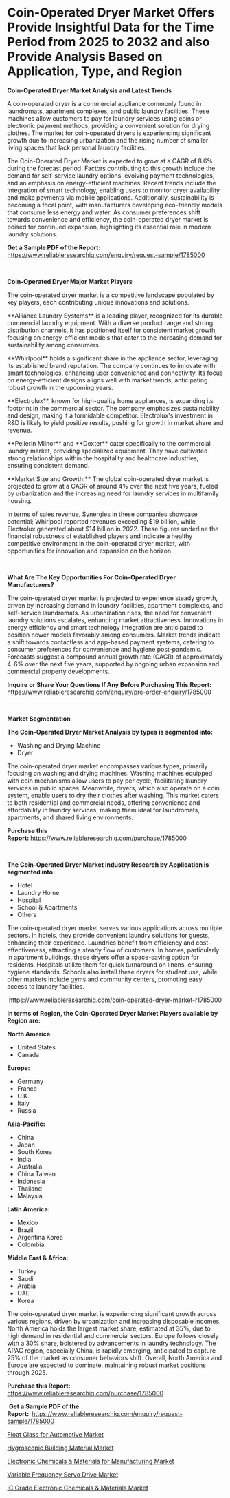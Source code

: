 <p><h1>Coin-Operated Dryer Market Offers Provide Insightful Data for the Time Period from 2025 to 2032 and also Provide Analysis Based on Application, Type, and Region</h1></p><p><strong>Coin-Operated Dryer Market Analysis and Latest Trends</strong></p>
<p><p>A coin-operated dryer is a commercial appliance commonly found in laundromats, apartment complexes, and public laundry facilities. These machines allow customers to pay for laundry services using coins or electronic payment methods, providing a convenient solution for drying clothes. The market for coin-operated dryers is experiencing significant growth due to increasing urbanization and the rising number of smaller living spaces that lack personal laundry facilities. </p><p>The Coin-Operated Dryer Market is expected to grow at a CAGR of 8.6% during the forecast period. Factors contributing to this growth include the demand for self-service laundry options, evolving payment technologies, and an emphasis on energy-efficient machines. Recent trends include the integration of smart technology, enabling users to monitor dryer availability and make payments via mobile applications. Additionally, sustainability is becoming a focal point, with manufacturers developing eco-friendly models that consume less energy and water. As consumer preferences shift towards convenience and efficiency, the coin-operated dryer market is poised for continued expansion, highlighting its essential role in modern laundry solutions.</p></p>
<p><strong>Get a Sample PDF of the Report:&nbsp;</strong> <a href="https://www.reliableresearchiq.com/enquiry/request-sample/1785000?utm_campaign=103&utm_medium=2&utm_source=Github&utm_content=ia&utm_term=25032025&utm_id=coin-operated-dryer">https://www.reliableresearchiq.com/enquiry/request-sample/1785000</a></p>
<p>&nbsp;</p>
<p><strong>Coin-Operated Dryer Major Market Players</strong></p>
<p><p>The coin-operated dryer market is a competitive landscape populated by key players, each contributing unique innovations and solutions. </p><p>**Alliance Laundry Systems** is a leading player, recognized for its durable commercial laundry equipment. With a diverse product range and strong distribution channels, it has positioned itself for consistent market growth, focusing on energy-efficient models that cater to the increasing demand for sustainability among consumers. </p><p>**Whirlpool** holds a significant share in the appliance sector, leveraging its established brand reputation. The company continues to innovate with smart technologies, enhancing user convenience and connectivity. Its focus on energy-efficient designs aligns well with market trends, anticipating robust growth in the upcoming years. </p><p>**Electrolux**, known for high-quality home appliances, is expanding its footprint in the commercial sector. The company emphasizes sustainability and design, making it a formidable competitor. Electrolux's investment in R&D is likely to yield positive results, pushing for growth in market share and revenue.</p><p>**Pellerin Milnor** and **Dexter** cater specifically to the commercial laundry market, providing specialized equipment. They have cultivated strong relationships within the hospitality and healthcare industries, ensuring consistent demand.</p><p>**Market Size and Growth:** The global coin-operated dryer market is projected to grow at a CAGR of around 4% over the next five years, fueled by urbanization and the increasing need for laundry services in multifamily housing.</p><p>In terms of sales revenue, Synergies in these companies showcase potential; Whirlpool reported revenues exceeding $19 billion, while Electrolux generated about $14 billion in 2022. These figures underline the financial robustness of established players and indicate a healthy competitive environment in the coin-operated dryer market, with opportunities for innovation and expansion on the horizon.</p></p>
<p>&nbsp;</p>
<p><strong>What Are The Key Opportunities For Coin-Operated Dryer Manufacturers?</strong></p>
<p><p>The coin-operated dryer market is projected to experience steady growth, driven by increasing demand in laundry facilities, apartment complexes, and self-service laundromats. As urbanization rises, the need for convenient laundry solutions escalates, enhancing market attractiveness. Innovations in energy efficiency and smart technology integration are anticipated to position newer models favorably among consumers. Market trends indicate a shift towards contactless and app-based payment systems, catering to consumer preferences for convenience and hygiene post-pandemic. Forecasts suggest a compound annual growth rate (CAGR) of approximately 4-6% over the next five years, supported by ongoing urban expansion and commercial property developments.</p></p>
<p><strong>Inquire or Share Your Questions If Any Before Purchasing This Report:</strong> <a href="https://www.reliableresearchiq.com/enquiry/pre-order-enquiry/1785000?utm_campaign=103&utm_medium=2&utm_source=Github&utm_content=ia&utm_term=25032025&utm_id=coin-operated-dryer">https://www.reliableresearchiq.com/enquiry/pre-order-enquiry/1785000</a></p>
<p>&nbsp;</p>
<p><strong>Market Segmentation</strong></p>
<p><strong>The Coin-Operated Dryer Market Analysis by types is segmented into:</strong></p>
<p><ul><li>Washing and Drying Machine</li><li>Dryer</li></ul></p>
<p><p>The coin-operated dryer market encompasses various types, primarily focusing on washing and drying machines. Washing machines equipped with coin mechanisms allow users to pay per cycle, facilitating laundry services in public spaces. Meanwhile, dryers, which also operate on a coin system, enable users to dry their clothes after washing. This market caters to both residential and commercial needs, offering convenience and affordability in laundry services, making them ideal for laundromats, apartments, and shared living environments.</p></p>
<p><strong>Purchase this Report:&nbsp;</strong><a href="https://www.reliableresearchiq.com/purchase/1785000?utm_campaign=103&utm_medium=2&utm_source=Github&utm_content=ia&utm_term=25032025&utm_id=coin-operated-dryer">https://www.reliableresearchiq.com/purchase/1785000</a></p>
<p>&nbsp;</p>
<p><strong>The Coin-Operated Dryer Market Industry Research by Application is segmented into:</strong></p>
<p><ul><li>Hotel</li><li>Laundry Home</li><li>Hospital</li><li>School & Apartments</li><li>Others</li></ul></p>
<p><p>The coin-operated dryer market serves various applications across multiple sectors. In hotels, they provide convenient laundry solutions for guests, enhancing their experience. Laundries benefit from efficiency and cost-effectiveness, attracting a steady flow of customers. In homes, particularly in apartment buildings, these dryers offer a space-saving option for residents. Hospitals utilize them for quick turnaround on linens, ensuring hygiene standards. Schools also install these dryers for student use, while other markets include gyms and community centers, promoting easy access to laundry facilities.</p></p>
<p><a href="https://www.reliableresearchiq.com/coin-operated-dryer-market-r1785000?utm_campaign=103&utm_medium=2&utm_source=Github&utm_content=ia&utm_term=25032025&utm_id=coin-operated-dryer">&nbsp;https://www.reliableresearchiq.com/coin-operated-dryer-market-r1785000</a></p>
<p><strong>In terms of Region, the Coin-Operated Dryer Market Players available by Region are:</strong></p>
<p>
    <p> <strong> North America: </strong>
        <ul>
            <li>United States</li>
            <li>Canada</li>
        </ul>
        </p> 
    <p> <strong> Europe: </strong>
        <ul>
            <li>Germany</li>
            <li>France</li>
            <li>U.K.</li>
            <li>Italy</li>
            <li>Russia</li>
        </ul>
        </p> 
    <p> <strong> Asia-Pacific: </strong>
        <ul>
            <li>China</li>
            <li>Japan</li>
            <li>South Korea</li>
            <li>India</li>
            <li>Australia</li>
            <li>China Taiwan</li>
            <li>Indonesia</li>
            <li>Thailand</li>
            <li>Malaysia</li>
        </ul>
        </p> 
    <p> <strong> Latin America: </strong>
        <ul>
            <li>Mexico</li>
            <li>Brazil</li>
            <li>Argentina Korea</li>
            <li>Colombia</li>
        </ul>
        </p> 
    <p> <strong> Middle East & Africa: </strong>
        <ul>
            <li>Turkey</li>
            <li>Saudi</li>
            <li>Arabia</li>
            <li>UAE</li>
            <li>Korea</li>
        </ul>
    </p>
    </p>
<p><p>The coin-operated dryer market is experiencing significant growth across various regions, driven by urbanization and increasing disposable incomes. North America holds the largest market share, estimated at 35%, due to high demand in residential and commercial sectors. Europe follows closely with a 30% share, bolstered by advancements in laundry technology. The APAC region, especially China, is rapidly emerging, anticipated to capture 25% of the market as consumer behaviors shift. Overall, North America and Europe are expected to dominate, maintaining robust market positions through 2025.</p></p>
<p><strong>Purchase this Report: </strong><a href="https://www.reliableresearchiq.com/purchase/1785000?utm_campaign=103&utm_medium=2&utm_source=Github&utm_content=ia&utm_term=25032025&utm_id=coin-operated-dryer">https://www.reliableresearchiq.com/purchase/1785000</a></p>
<p>&nbsp;<strong>Get a Sample PDF of the Report:&nbsp;&nbsp;</strong><a href="https://www.reliableresearchiq.com/enquiry/request-sample/1785000?utm_campaign=103&utm_medium=2&utm_source=Github&utm_content=ia&utm_term=25032025&utm_id=coin-operated-dryer">https://www.reliableresearchiq.com/enquiry/request-sample/1785000</a></p>
<p><strong></strong></p>
<p><p><a href="https://github.com/heeildannas/Market-Research-Report-List-1/blob/main/float-glass-for-automotive-market.md?utm_campaign=103&utm_medium=2&utm_source=Github&utm_content=ia&utm_term=25032025&utm_id=coin-operated-dryer">Float Glass for Automotive Market</a></p><p><a href="https://github.com/pupekironim/Market-Research-Report-List-1/blob/main/hygroscopic-building-material-market.md?utm_campaign=103&utm_medium=2&utm_source=Github&utm_content=ia&utm_term=25032025&utm_id=coin-operated-dryer">Hygroscopic Building Material Market</a></p><p><a href="https://github.com/ertssmelov0/Market-Research-Report-List-1/blob/main/electronic-chemicals-materials-for-manufacturing-market.md?utm_campaign=103&utm_medium=2&utm_source=Github&utm_content=ia&utm_term=25032025&utm_id=coin-operated-dryer">Electronic Chemicals & Materials for Manufacturing Market</a></p><p><a href="https://github.com/yakobotege/Market-Research-Report-List-1/blob/main/variable-frequency-servo-drive-market.md?utm_campaign=103&utm_medium=2&utm_source=Github&utm_content=ia&utm_term=25032025&utm_id=coin-operated-dryer">Variable Frequency Servo Drive Market</a></p><p><a href="https://github.com/astadtetcha28/Market-Research-Report-List-1/blob/main/ic-grade-electronic-chemicals-materials-market.md?utm_campaign=103&utm_medium=2&utm_source=Github&utm_content=ia&utm_term=25032025&utm_id=coin-operated-dryer">IC Grade Electronic Chemicals & Materials Market</a></p></p>